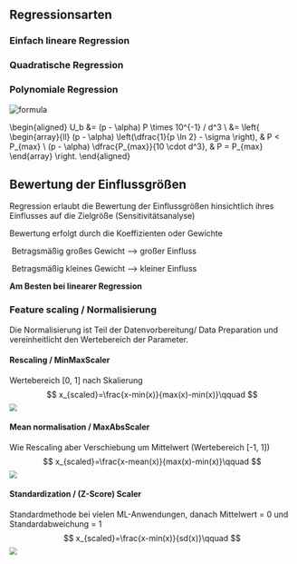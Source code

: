 ## Regressionsarten

### Einfach lineare Regression



### Quadratische Regression



### Polynomiale Regression

![formula](https://render.githubusercontent.com/render/math?math=h_w(x)=w_0+\sum_{j=1}^{n}w_j*x_j)

\begin{aligned}
U_b &= (p - \alpha) P \times 10^{-1} / d^3 \\ &= \left\{
  \begin{array}{ll}
  (p - \alpha) \left(\dfrac{1}{p \ln 2} - \sigma \right), & P < P_{max} \\
  (p - \alpha) \dfrac{P_{max}}{10 \cdot d^3}, & P = P_{max}
  \end{array}
  \right.
\end{aligned}

## Bewertung der Einflussgrößen

Regression erlaubt die Bewertung der Einflussgrößen hinsichtlich ihres Einflusses auf die Zielgröße (Sensitivitätsanalyse)

Bewertung erfolgt durch die Koeffizienten oder Gewichte

​	Betragsmäßig großes Gewicht --> großer Einfluss

​	Betragsmäßig kleines Gewicht --> kleiner Einfluss

**Am Besten bei linearer Regression**

### Feature scaling / Normalisierung

Die Normalisierung ist Teil der Datenvorbereitung/ Data Preparation und vereinheitlicht den Wertebereich der Parameter.

#### Rescaling / MinMaxScaler

Wertebereich [0, 1]  nach Skalierung
$$
x_{scaled}=\frac{x-min(x)}{max(x)-min(x)}\qquad
$$
<img src="https://github.com/runhaozhou/Maschinelles_Lernen_in_der_Produktion/blob/master/V1_Regression/Abbildung/MaxAbsScaler.JPG" style="zoom:80%;" />

#### Mean normalisation / MaxAbsScaler

Wie Rescaling aber Verschiebung um Mittelwert (Wertebereich [-1, 1])
$$
x_{scaled}=\frac{x-mean(x)}{max(x)-min(x)}\qquad
$$
<img src="C:\Users\runha\Desktop\Neuer Ordner\Job und Doktorand\2022申博\Project\Maschinelles_Lernen_in_der_Produktion\V1_Regression\Abbildung\MaxAbsScaler.JPG" style="zoom:80%;" />

#### Standardization / (Z-Score) Scaler

Standardmethode bei vielen ML-Anwendungen, danach Mittelwert = 0 und Standardabweichung = 1
$$
x_{scaled}=\frac{x-min(x)}{sd(x)}\qquad
$$
<img src="C:\Users\runha\Desktop\Neuer Ordner\Job und Doktorand\2022申博\Project\Maschinelles_Lernen_in_der_Produktion\V1_Regression\Abbildung\ZScoreScaler.JPG" style="zoom:80%;" />